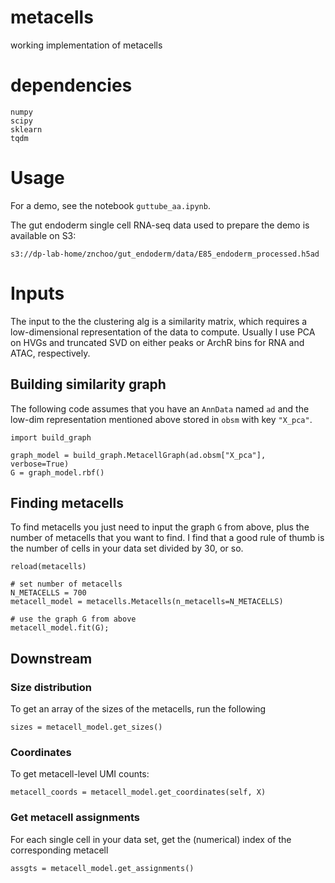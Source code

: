 # metacells
working implementation of metacells

# dependencies

```
numpy
scipy
sklearn
tqdm
```

# Usage

For a demo, see the notebook ```guttube_aa.ipynb```.

The gut endoderm single cell RNA-seq data used to prepare the demo is available on S3:

```s3://dp-lab-home/znchoo/gut_endoderm/data/E85_endoderm_processed.h5ad```

# Inputs

The input to the the clustering alg is a similarity matrix, which requires a low-dimensional representation of the data to compute. Usually I use PCA on HVGs and truncated SVD on either peaks or ArchR bins for RNA and ATAC, respectively.

## Building similarity graph

The following code assumes that you have an ```AnnData``` named ```ad``` and the low-dim representation mentioned above stored in ```obsm``` with key ```"X_pca"```.

```
import build_graph

graph_model = build_graph.MetacellGraph(ad.obsm["X_pca"], verbose=True)
G = graph_model.rbf()
```

## Finding metacells

To find metacells you just need to input the graph ```G``` from above, plus the number of metacells that you want to find. I find that a good rule of thumb is the number of cells in your data set divided by 30, or so.

```
reload(metacells)

# set number of metacells
N_METACELLS = 700
metacell_model = metacells.Metacells(n_metacells=N_METACELLS)

# use the graph G from above
metacell_model.fit(G);
```

## Downstream

### Size distribution

To get an array of the sizes of the metacells, run the following

```
sizes = metacell_model.get_sizes()
```

### Coordinates

To get metacell-level UMI counts:

```
metacell_coords = metacell_model.get_coordinates(self, X)
```

### Get metacell assignments

For each single cell in your data set, get the (numerical) index of the corresponding metacell

```
assgts = metacell_model.get_assignments()
```
